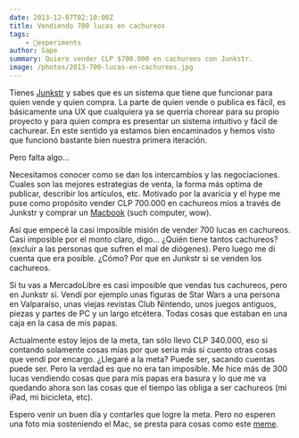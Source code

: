 ```yaml
---
date: 2013-12-07T02:10:00Z
title: Vendiendo 700 lucas en cachureos
tags:
    - 🧪experiments
author: Sape
summary: Quiero vender CLP $700.000 en cachureos con Junkstr.
image: /photos/2013-700-lucas-en-cachureos.jpg
---
```


Tienes [Junkstr](http://cl.junkstr.com/) y sabes que es un sistema que tiene que funcionar para quien vende y quien compra. La parte de quien vende o publica es fácil, es básicamente una UX que cualquiera ya se querría chorear para su propio proyecto y para quien compra es presentar un sistema intuitivo y fácil de cachurear. En este sentido ya estamos bien encaminados y hemos visto que funcionó bastante bien nuestra primera iteración.

Pero falta algo...

Necesitamos conocer como se dan los intercambios y las negociaciones. Cuales son las mejores estrategias de venta, la forma más optima de publicar, describir los artículos, etc. Motivado por la avaricia y el hype me puse como propósito vender CLP 700.000 en cachureos míos a través de Junkstr y comprar un [Macbook](https://knowyourmeme.com/photos/581296-doge) (such computer, wow).

Así que empecé la casi imposible misión de vender 700 lucas en cachureos. Casi imposible por el monto claro, digo… ¿Quién tiene tantos cachureos? (excluir a las personas que sufren el mal de diógenes). Pero luego me di cuenta que era posible. ¿Cómo? Por que en Junkstr si se venden los cachureos.

Si tu vas a MercadoLibre es casi imposible que vendas tus cachureos, pero en Junkstr si. Vendí por ejemplo unas figuras de Star Wars a una persona en Valparaíso, unas viejas revistas Club Nintendo, unos juegos antiguos, piezas y partes de PC y un largo etcétera. Todas cosas que estaban en una caja en la casa de mis papas.

Actualmente estoy lejos de la meta, tan sólo llevo CLP 340.000, eso si contando solamente cosas mías por que seria más si cuento otras cosas que vendí por encargo. ¿Llegaré a la meta? Puede ser, sacando cuentas puede ser. Pero la verdad es que no era tan imposible. Me hice más de 300 lucas vendiendo cosas que para mis papas era basura y lo que me va quedando ahora son las cosas que el tiempo las obliga a ser cachureos (mi iPad, mi bicicleta, etc).

Espero venir un buen día y contarles que logre la meta. Pero no esperen una foto mia sosteniendo el Mac, se presta para cosas como este [meme](https://fbcdn-sphotos-f-a.akamaihd.net/hphotos-ak-frc3/1469757_10152098928249203_859115589_n.jpg).
